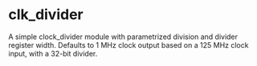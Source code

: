 # clk_divider
A simple clock_divider module with parametrized division and divider register width. Defaults to 1 MHz clock output based on a 125 MHz clock input, with a 32-bit divider.
